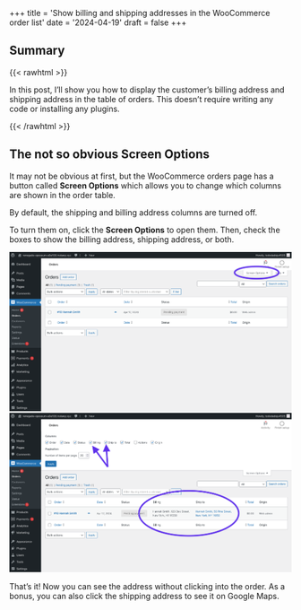 +++
title = 'Show billing and shipping addresses in the WooCommerce order list'
date = '2024-04-19'
draft = false
+++

## Summary

{{< rawhtml >}}
<div class="rounded-lg px-8 py-4 bg-[#9D6095E3] text-gray-50 text-lg">
	<p>In this post, I’ll show you how to display the customer’s billing address and shipping address in the table of orders. This doesn’t require writing any code or installing any plugins.</p>
</div>
{{< /rawhtml >}}

## The not so obvious Screen Options

It may not be obvious at first, but the WooCommerce orders page has a button called **Screen Options** which allows you to change which columns are shown in the order table.

By default, the shipping and billing address columns are turned off.

To turn them on, click the **Screen Options** to open them. Then, check the boxes to show the billing address, shipping address, or both.

![Screenshot of the WooCommerce order list without address columns.](order-list-without-addresses.png) ![Screenshot of the WooCommerce order list with address columns.](order-list-with-addresses.png)

That’s it! Now you can see the address without clicking into the order. As a bonus, you can also click the shipping address to see it on Google Maps.
